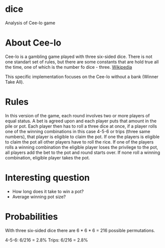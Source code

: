 # dice
Analysis of Cee-lo game

# About Cee-lo
Cee-lo is a gambling game played with three six-sided
dice. There is not one standart set of rules, but there
are some constants that are hold true all the time, one
of which is the number fo dice - three. [Wikipedia](https://en.wikipedia.org/wiki/Cee-lo)

This specific implementation focuses on the Cee-lo
without a bank (Winner Take All). 

# Rules
In this version of the game, each round involves two or
more players of equal status. A bet is agreed upon and
each player puts that amount in the pile or pot. Each
player then has to roll a three dice at once, if a
player rolls one of the winning combinations in this case
4-5-6 or trips (three same numbers), that player is
eligible to claim the pot. If one the players is eligible
to claim the pot all other players have to roll the rice.
If one of the players rolls a winning combination the
eligible player loses the privilege to the pot, all
players add the bet to the pot and round starts over.
If none roll a winning combination, eligible player takes
the pot.  

# Interesting question
- How long does it take to win a pot?
- Average winning pot size?

# Probabilities
With three six-sided dice there are 6 * 6 * 6 = 216
possible permutations.

4-5-6: 6/216 = 2.8%
Trips: 6/216 = 2.8%
